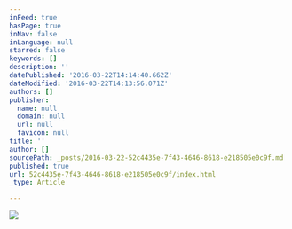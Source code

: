 ```yaml
---
inFeed: true
hasPage: true
inNav: false
inLanguage: null
starred: false
keywords: []
description: ''
datePublished: '2016-03-22T14:14:40.662Z'
dateModified: '2016-03-22T14:13:56.071Z'
authors: []
publisher:
  name: null
  domain: null
  url: null
  favicon: null
title: ''
author: []
sourcePath: _posts/2016-03-22-52c4435e-7f43-4646-8618-e218505e0c9f.md
published: true
url: 52c4435e-7f43-4646-8618-e218505e0c9f/index.html
_type: Article

---
```

![](https://the-grid-user-content.s3-us-west-2.amazonaws.com/118e49aa-2864-4790-be34-f769808985db.png)
